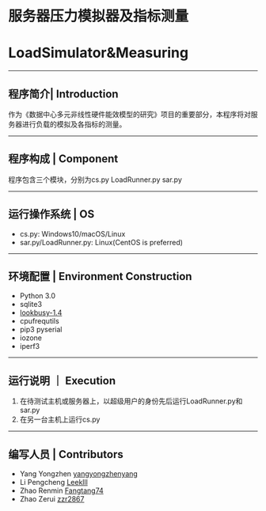# 服务器压力模拟器及指标测量
# LoadSimulator&Measuring
- - -
## 程序简介| Introduction
作为《数据中心多元非线性硬件能效模型的研究》项目的重要部分，本程序将对服务器进行负载的模拟及各指标的测量。
- - -
## 程序构成 | Component
程序包含三个模块，分别为cs.py LoadRunner.py sar.py
- - -
## 运行操作系统 | OS
* cs.py: Windows10/macOS/Linux
* sar.py/LoadRunner.py: Linux(CentOS is preferred)
- - -
## 环境配置 | Environment Construction
* Python 3.0
* sqlite3
* [lookbusy-1.4]
* cpufrequtils
* pip3 pyserial
* iozone
* iperf3
- - -
## 运行说明 ｜ Execution
1. 在待测试主机或服务器上，以超级用户的身份先后运行LoadRunner.py和sar.py
2. 在另一台主机上运行cs.py
- - -
## 编写人员 | Contributors
* Yang Yongzhen [yangyongzhenyang][1]
* Li Pengcheng [Leeklll][2]
* Zhao Renmin [Fangtang74][3]
* Zhao Zerui [zzr2867][4]

[1]: https://github.com/yangyongzhenyang
[2]: https://github.com/Leeklll
[3]: https://github.com/Fangtang74
[4]: https://github.com/zzr2867
[lookbusy-1.4]:https://github.com/2018SEUer/LoadSimulator-Measuring/blob/main/Environment%20Construction/lookbusy-1.4.tar
